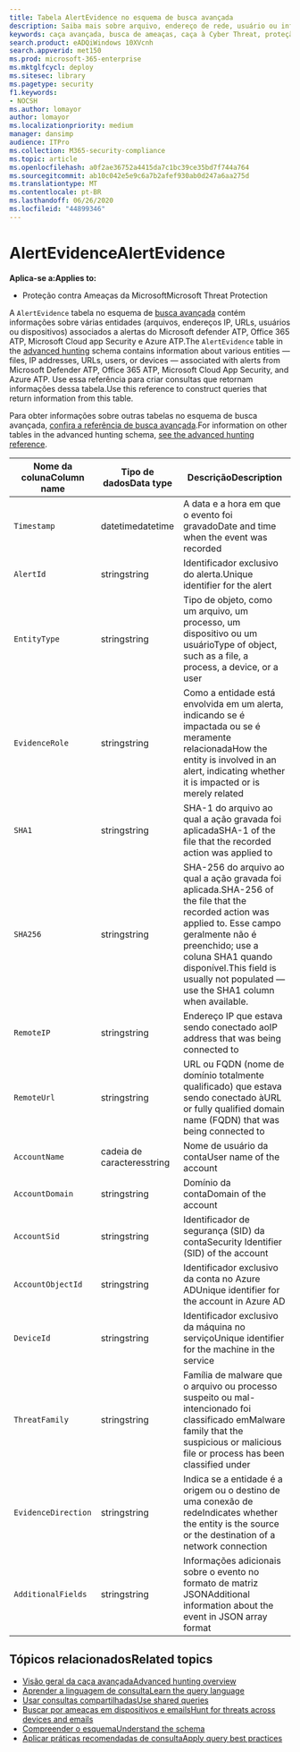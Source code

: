 ```yaml
---
title: Tabela AlertEvidence no esquema de busca avançada
description: Saiba mais sobre arquivo, endereço de rede, usuário ou informações de dispositivo associadas a alertas gerados na tabela AlertEvidence do esquema de busca avançada
keywords: caça avançada, busca de ameaças, caça à Cyber Threat, proteção de ameaças da Microsoft, Microsoft 365, MTP, M365, pesquisa, consulta, telemetria, referência de esquema, Kusto, tabela, coluna, tipo de dados, descrição, AlertInfo, alerta, entidades, evidência, arquivo, endereço IP, dispositivo, máquina, usuário, conta
search.product: eADQiWindows 10XVcnh
search.appverid: met150
ms.prod: microsoft-365-enterprise
ms.mktglfcycl: deploy
ms.sitesec: library
ms.pagetype: security
f1.keywords:
- NOCSH
ms.author: lomayor
author: lomayor
ms.localizationpriority: medium
manager: dansimp
audience: ITPro
ms.collection: M365-security-compliance
ms.topic: article
ms.openlocfilehash: a0f2ae36752a4415da7c1bc39ce35bd7f744a764
ms.sourcegitcommit: ab10c042e5e9c6a7b2afef930ab0d247a6aa275d
ms.translationtype: MT
ms.contentlocale: pt-BR
ms.lasthandoff: 06/26/2020
ms.locfileid: "44899346"
---
```

# <a name="alertevidence"></a><span data-ttu-id="cdd74-104">AlertEvidence</span><span class="sxs-lookup"><span data-stu-id="cdd74-104">AlertEvidence</span></span>

<span data-ttu-id="cdd74-105">**Aplica-se a:**</span><span class="sxs-lookup"><span data-stu-id="cdd74-105">**Applies to:**</span></span>
- <span data-ttu-id="cdd74-106">Proteção contra Ameaças da Microsoft</span><span class="sxs-lookup"><span data-stu-id="cdd74-106">Microsoft Threat Protection</span></span>

<span data-ttu-id="cdd74-107">A `AlertEvidence` tabela no esquema de [busca avançada](advanced-hunting-overview.md) contém informações sobre várias entidades (arquivos, endereços IP, URLs, usuários ou dispositivos) associados a alertas do Microsoft defender ATP, Office 365 ATP, Microsoft Cloud app Security e Azure ATP.</span><span class="sxs-lookup"><span data-stu-id="cdd74-107">The `AlertEvidence` table in the [advanced hunting](advanced-hunting-overview.md) schema contains information about various entities — files, IP addresses, URLs, users, or devices — associated with alerts from Microsoft Defender ATP, Office 365 ATP, Microsoft Cloud App Security, and Azure ATP.</span></span> <span data-ttu-id="cdd74-108">Use essa referência para criar consultas que retornam informações dessa tabela.</span><span class="sxs-lookup"><span data-stu-id="cdd74-108">Use this reference to construct queries that return information from this table.</span></span>

<span data-ttu-id="cdd74-109">Para obter informações sobre outras tabelas no esquema de busca avançada, [confira a referência de busca avançada](advanced-hunting-schema-tables.md).</span><span class="sxs-lookup"><span data-stu-id="cdd74-109">For information on other tables in the advanced hunting schema, [see the advanced hunting reference](advanced-hunting-schema-tables.md).</span></span>

| <span data-ttu-id="cdd74-110">Nome da coluna</span><span class="sxs-lookup"><span data-stu-id="cdd74-110">Column name</span></span> | <span data-ttu-id="cdd74-111">Tipo de dados</span><span class="sxs-lookup"><span data-stu-id="cdd74-111">Data type</span></span> | <span data-ttu-id="cdd74-112">Descrição</span><span class="sxs-lookup"><span data-stu-id="cdd74-112">Description</span></span> |
|-------------|-----------|-------------|
| `Timestamp` | <span data-ttu-id="cdd74-113">datetime</span><span class="sxs-lookup"><span data-stu-id="cdd74-113">datetime</span></span> | <span data-ttu-id="cdd74-114">A data e a hora em que o evento foi gravado</span><span class="sxs-lookup"><span data-stu-id="cdd74-114">Date and time when the event was recorded</span></span> |
| `AlertId` | <span data-ttu-id="cdd74-115">string</span><span class="sxs-lookup"><span data-stu-id="cdd74-115">string</span></span> | <span data-ttu-id="cdd74-116">Identificador exclusivo do alerta.</span><span class="sxs-lookup"><span data-stu-id="cdd74-116">Unique identifier for the alert</span></span> |
| `EntityType` | <span data-ttu-id="cdd74-117">string</span><span class="sxs-lookup"><span data-stu-id="cdd74-117">string</span></span> | <span data-ttu-id="cdd74-118">Tipo de objeto, como um arquivo, um processo, um dispositivo ou um usuário</span><span class="sxs-lookup"><span data-stu-id="cdd74-118">Type of object, such as a file, a process, a device, or a user</span></span> |
| `EvidenceRole` | <span data-ttu-id="cdd74-119">string</span><span class="sxs-lookup"><span data-stu-id="cdd74-119">string</span></span> | <span data-ttu-id="cdd74-120">Como a entidade está envolvida em um alerta, indicando se é impactada ou se é meramente relacionada</span><span class="sxs-lookup"><span data-stu-id="cdd74-120">How the entity is involved in an alert, indicating whether it is impacted or is merely related</span></span> |
| `SHA1` | <span data-ttu-id="cdd74-121">string</span><span class="sxs-lookup"><span data-stu-id="cdd74-121">string</span></span> | <span data-ttu-id="cdd74-122">SHA-1 do arquivo ao qual a ação gravada foi aplicada</span><span class="sxs-lookup"><span data-stu-id="cdd74-122">SHA-1 of the file that the recorded action was applied to</span></span> |
| `SHA256` | <span data-ttu-id="cdd74-123">string</span><span class="sxs-lookup"><span data-stu-id="cdd74-123">string</span></span> | <span data-ttu-id="cdd74-124">SHA-256 do arquivo ao qual a ação gravada foi aplicada.</span><span class="sxs-lookup"><span data-stu-id="cdd74-124">SHA-256 of the file that the recorded action was applied to.</span></span> <span data-ttu-id="cdd74-125">Esse campo geralmente não é preenchido; use a coluna SHA1 quando disponível.</span><span class="sxs-lookup"><span data-stu-id="cdd74-125">This field is usually not populated — use the SHA1 column when available.</span></span> |
| `RemoteIP` | <span data-ttu-id="cdd74-126">string</span><span class="sxs-lookup"><span data-stu-id="cdd74-126">string</span></span> | <span data-ttu-id="cdd74-127">Endereço IP que estava sendo conectado ao</span><span class="sxs-lookup"><span data-stu-id="cdd74-127">IP address that was being connected to</span></span> |
| `RemoteUrl` | <span data-ttu-id="cdd74-128">string</span><span class="sxs-lookup"><span data-stu-id="cdd74-128">string</span></span> | <span data-ttu-id="cdd74-129">URL ou FQDN (nome de domínio totalmente qualificado) que estava sendo conectado à</span><span class="sxs-lookup"><span data-stu-id="cdd74-129">URL or fully qualified domain name (FQDN) that was being connected to</span></span> |
| `AccountName` | <span data-ttu-id="cdd74-130">cadeia de caracteres</span><span class="sxs-lookup"><span data-stu-id="cdd74-130">string</span></span> | <span data-ttu-id="cdd74-131">Nome de usuário da conta</span><span class="sxs-lookup"><span data-stu-id="cdd74-131">User name of the account</span></span> |
| `AccountDomain` | <span data-ttu-id="cdd74-132">string</span><span class="sxs-lookup"><span data-stu-id="cdd74-132">string</span></span> | <span data-ttu-id="cdd74-133">Domínio da conta</span><span class="sxs-lookup"><span data-stu-id="cdd74-133">Domain of the account</span></span> |
| `AccountSid` | <span data-ttu-id="cdd74-134">string</span><span class="sxs-lookup"><span data-stu-id="cdd74-134">string</span></span> | <span data-ttu-id="cdd74-135">Identificador de segurança (SID) da conta</span><span class="sxs-lookup"><span data-stu-id="cdd74-135">Security Identifier (SID) of the account</span></span> |
| `AccountObjectId` | <span data-ttu-id="cdd74-136">string</span><span class="sxs-lookup"><span data-stu-id="cdd74-136">string</span></span> | <span data-ttu-id="cdd74-137">Identificador exclusivo da conta no Azure AD</span><span class="sxs-lookup"><span data-stu-id="cdd74-137">Unique identifier for the account in Azure AD</span></span> |
| `DeviceId` | <span data-ttu-id="cdd74-138">string</span><span class="sxs-lookup"><span data-stu-id="cdd74-138">string</span></span> | <span data-ttu-id="cdd74-139">Identificador exclusivo da máquina no serviço</span><span class="sxs-lookup"><span data-stu-id="cdd74-139">Unique identifier for the machine in the service</span></span> |
| `ThreatFamily` | <span data-ttu-id="cdd74-140">string</span><span class="sxs-lookup"><span data-stu-id="cdd74-140">string</span></span> | <span data-ttu-id="cdd74-141">Família de malware que o arquivo ou processo suspeito ou mal-intencionado foi classificado em</span><span class="sxs-lookup"><span data-stu-id="cdd74-141">Malware family that the suspicious or malicious file or process has been classified under</span></span> |
| `EvidenceDirection` | <span data-ttu-id="cdd74-142">string</span><span class="sxs-lookup"><span data-stu-id="cdd74-142">string</span></span> | <span data-ttu-id="cdd74-143">Indica se a entidade é a origem ou o destino de uma conexão de rede</span><span class="sxs-lookup"><span data-stu-id="cdd74-143">Indicates whether the entity is the source or the destination of a network connection</span></span> |
| `AdditionalFields` | <span data-ttu-id="cdd74-144">string</span><span class="sxs-lookup"><span data-stu-id="cdd74-144">string</span></span> | <span data-ttu-id="cdd74-145">Informações adicionais sobre o evento no formato de matriz JSON</span><span class="sxs-lookup"><span data-stu-id="cdd74-145">Additional information about the event in JSON array format</span></span> |

## <a name="related-topics"></a><span data-ttu-id="cdd74-146">Tópicos relacionados</span><span class="sxs-lookup"><span data-stu-id="cdd74-146">Related topics</span></span>
- [<span data-ttu-id="cdd74-147">Visão geral da caça avançada</span><span class="sxs-lookup"><span data-stu-id="cdd74-147">Advanced hunting overview</span></span>](advanced-hunting-overview.md)
- [<span data-ttu-id="cdd74-148">Aprender a linguagem de consulta</span><span class="sxs-lookup"><span data-stu-id="cdd74-148">Learn the query language</span></span>](advanced-hunting-query-language.md)
- [<span data-ttu-id="cdd74-149">Usar consultas compartilhadas</span><span class="sxs-lookup"><span data-stu-id="cdd74-149">Use shared queries</span></span>](advanced-hunting-shared-queries.md)
- [<span data-ttu-id="cdd74-150">Buscar por ameaças em dispositivos e emails</span><span class="sxs-lookup"><span data-stu-id="cdd74-150">Hunt for threats across devices and emails</span></span>](advanced-hunting-query-emails-devices.md)
- [<span data-ttu-id="cdd74-151">Compreender o esquema</span><span class="sxs-lookup"><span data-stu-id="cdd74-151">Understand the schema</span></span>](advanced-hunting-schema-tables.md)
- [<span data-ttu-id="cdd74-152">Aplicar práticas recomendadas de consulta</span><span class="sxs-lookup"><span data-stu-id="cdd74-152">Apply query best practices</span></span>](advanced-hunting-best-practices.md)
